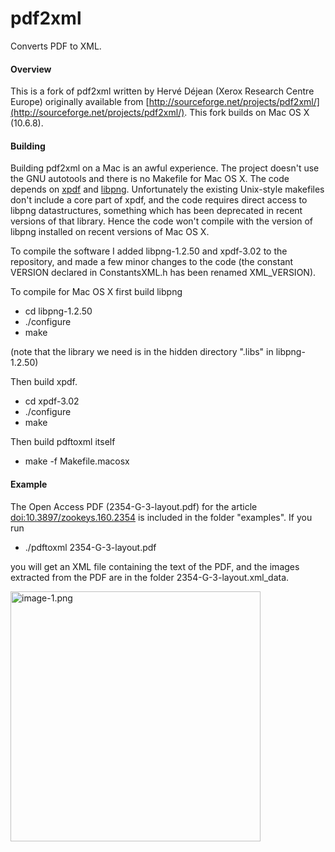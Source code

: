 pdf2xml
=======

Converts PDF to XML.

#### Overview

This is a fork of pdf2xml written by Hervé Déjean (Xerox Research Centre Europe) originally available from [http://sourceforge.net/projects/pdf2xml/](http://sourceforge.net/projects/pdf2xml/). This fork builds on Mac OS X (10.6.8).


#### Building

Building pdf2xml on a Mac is an awful experience. The project doesn't use the GNU autotools and there is no Makefile for Mac OS X. The code depends on [xpdf](http://www.foolabs.com/xpdf/) and [libpng](http://www.libpng.org/pub/png/libpng.html). Unfortunately the existing Unix-style makefiles don't include a core part of xpdf, and the code requires direct access to libpng datastructures, something which has been deprecated in recent versions of that library. Hence the code won't compile with the version of libpng installed on recent versions of Mac OS X.

To compile the software I added libpng-1.2.50 and xpdf-3.02 to the repository, and made a few minor changes to the code (the constant VERSION declared in ConstantsXML.h has been renamed XML_VERSION).

To compile for Mac OS X first build libpng

* cd libpng-1.2.50
* ./configure
* make

(note that the library we need is in the hidden directory ".libs" in libpng-1.2.50)

Then build xpdf. 

* cd xpdf-3.02
* ./configure
* make

Then build pdftoxml itself

* make -f Makefile.macosx


#### Example

The Open Access PDF (2354-G-3-layout.pdf) for the article [doi:10.3897/zookeys.160.2354](http://dx.doi.org/10.3897/zookeys.160.2354) is included in the folder "examples". If you run

* ./pdftoxml 2354-G-3-layout.pdf 

you will get an XML file containing the text of the PDF, and the images extracted from the PDF are in the folder 2354-G-3-layout.xml_data. 

<img src="https://raw.github.com/rdmpage/pdf2xml/master/example/2354-G-3-layout.xml_data/image-1.png" alt="image-1.png" width="400"/>

